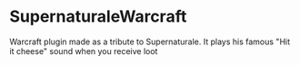 # SupernaturaleWarcraft
Warcraft plugin made as a tribute to Supernaturale. It plays his famous "Hit it cheese" sound when you receive loot
